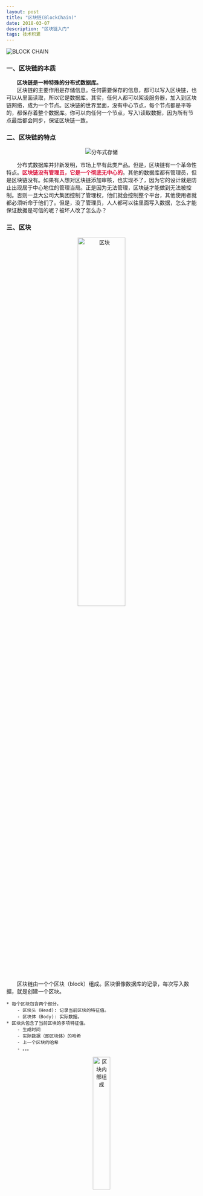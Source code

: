 ```yaml
---
layout: post
title: "区块链(BlockChain)"
date: 2018-03-07
description: "区块链入门"
tags: 技术积累
---
```


![BLOCK CHAIN](https://raw.githubusercontent.com/highflykxf/blog_resources/master/entertainment/2018-3-7_blockchain.jpg)


<h3 id="一、区块链的本质"><a href="#一、区块链的本质" class="headerlink" title="一、区块链的本质"></a>一、区块链的本质</h3>
<p>&emsp;&emsp;<strong>区块链是一种特殊的分布式数据库。</strong><br>
&emsp;&emsp;区块链的主要作用是存储信息。任何需要保存的信息，都可以写入区块链，也可以从里面读取，所以它是数据库。其实，任何人都可以架设服务器，加入到区块链网络，成为一个节点。区块链的世界里面，没有中心节点，每个节点都是平等的，都保存着整个数据库。你可以向任何一个节点，写入\读取数据，因为所有节点最后都会同步，保证区块链一致。</p>


<h3 id="二、区块链的特点"><a href="#二、区块链的特点" class="headerlink" title="二、区块链的特点"></a>二、区块链的特点</h3><p>

<center><img src="https://raw.githubusercontent.com/highflykxf/blog_resources/master/entertainment/2018-3-7_distributedstorage.jpg" alt="分布式存储" title="分布式存储"></center>

<p>&emsp;&emsp;分布式数据库并非新发明，市场上早有此类产品。但是，区块链有一个革命性特点。<strong><font color="#DC143C">区块链没有管理员，它是一个彻底无中心的</font></strong>。其他的数据库都有管理员，但是区块链没有。如果有人想对区块链添加审核，也实现不了，因为它的设计就是防止出现居于中心地位的管理当局。正是因为无法管理，区块链才能做到无法被控制。否则一旦大公司大集团控制了管理权，他们就会控制整个平台，其他使用者就都必须听命于他们了。但是，没了管理员，人人都可以往里面写入数据，怎么才能保证数据是可信的呢？被坏人改了怎么办？</p>

<h3 id="三、区块"><a href="#三、区块" class="headerlink" title="三、区块"></a>三、区块</h3>

<center><img src="https://raw.githubusercontent.com/highflykxf/blog_resources/master/entertainment/2018-3-7_block.jpg" width="50%" height="50%" alt="区块" title="区块"></center>

<p>
&emsp;&emsp;区块链由一个个区块（block）组成。区块很像数据库的记录，每次写入数据，就是创建一个区块。

<pre><code>* 每个区块包含两个部分。
    - 区块头（Head): 记录当前区块的特征值。
    - 区块体（Body): 实际数据。
* 区块头包含了当前区块的多项特征值。
    - 生成时间
    - 实际数据（即区块体）的哈希
    - 上一个区块的哈希
    - 。。。
</code></pre>
</p>

<center><img src="https://raw.githubusercontent.com/highflykxf/blog_resources/master/entertainment/2018-3-7_blockstructure.jpg" width="30%" height="30%" alt="区块内部组成" title="区块内部组成"></center>

<p>&emsp;&emsp;所谓“哈希”就是计算机可以对任意内容，计算出一个长度相同的特征值。区块链的哈希长度是256位，这就是说，不管原始内容是什么，最后都会计算出一个256位的二进制数字。而且可以保证，只要原始内容不同，对应的哈希值一定不相同（概率极低）。<br>

&emsp;&emsp;因此，就有了两个重要的推论。
<pre><code>
- 每个区块的哈希都是不一样的，可以通过哈希标识区块。
- 如果区块的内容变了，它的哈希一定会变。
</code></pre>
</p>

<h3 id="四、区块Hash"><a href="#四、区块Hash" class="headerlink" title="四、区块Hash"></a>四、区块Hash</h3>

<p>&emsp;&emsp;每个区块的哈希都是针对“区块头”计算的。也就是说，把区块头的各项特征值，按照顺序连接在一起，组成一个很长做的字符串，再对这个字符串计算哈希。区块哈希的计算公式为：<br>    
<center>Hash = SHA256(Block Head)</center><br>
&emsp;&emsp;其中，<font color="#ADFF2F">SHA256</font>是区块链所使用的哈希算法。这个公式里面只包含区块头，不包含去块体，也就是说，哈希有区块头唯一决定。</p>

<h3 id="五、Hash的不可修改性"><a href="#五、Hash的不可修改性" class="headerlink" title="五、Hash的不可修改性"></a>五、Hash的不可修改性</h3><p>&emsp;&emsp;区块头包含很多内容，其中有当前区块体的hash，还有上一个区块的hash。这就意味着，如果当前区块体的内容变了，或者上一个区块的hash变了，一定会引起当前区块的hash改变。<br>

&emsp;&emsp;如果有人修改了一个区块，该区块的哈希就变了。为了让后面的区块还能连到它（因为下一个区块包含上一个区块的哈希），该人必须依次修改后面所有的区块，否则被改掉的区块就脱离区块链了。由于后面要提到的原因，哈希的计算很耗时，短时间内修改多个区块几乎不可能发生，除非有人掌握了全网51%以上的计算能力。<br>

&emsp;&emsp;正是通过这种联动机制，区块链保证了自身的可靠性，数据一旦写入，就无法被篡改。这就像历史一样，发生了就是发生了，从此再无法改变。
</p>

<center><img src="https://raw.githubusercontent.com/highflykxf/blog_resources/master/entertainment/2018-3-7_block-chain.jpg" alt="区块链" title="区块链"></center>

<p>&emsp;&emsp;每个区块都连着上一次区块，这也是“区块链”这个名字的由来。</p>

<h3 id="六、采矿"><a href="#六、采矿" class="headerlink" title="六、采矿"></a>六、采矿</h3><p>

&emsp;&emsp;由于必须保证节点之间的同步，所以新区块的添加速度不能太快。试想一下，你刚刚同步了一个区块，准备基于它生成下一个区块，但这时别的节点又有新区块生成， 你不得不放弃做了一半的计算，再次去同步。因为每个区块的后面，只能跟着一个区块，你永远只能在最新区块的后面生成下一个区块。所以，你别无选择，一听到信号，就必须立刻同步。<br>

&emsp;&emsp;所以，区块链的发明者中本聪故意让添加新区块，变得很困难。他的设计是，平均每10分钟，全网才能生成一个新区块，一小时也就六个。<br>

&emsp;&emsp;这种产出速度不是通过命令达成的，而是故意设置了海量的计算。也就是时候，只有通过极其大量的计算，才能得到当前区块的有效哈希，从而把新区块添加到区块链。由于计算量太大，所以快不起来。<br>

&emsp;&emsp;这个过程叫做采矿(mining)，因为计算有效哈希的难度，好比在全世界的沙子里面，找到一粒符合条件的沙子。计算哈希的机器就叫做矿机，操作矿机的人就叫做旷工。</p>

<h3 id="七、难度系数"><a href="#七、难度系数" class="headerlink" title="七、难度系数"></a>七、难度系数</h3>

<p>&emsp;&emsp;不是任意一个哈希都可以，只有满足条件的哈希才会被区块链接受。这个条件特别苛刻，使得绝大部分哈希都不满足要求，必须重算。区块头包含一个难度系数(difficulty)，这个值决定了计算哈希的难度。举例来说，第100000个区块的难度系数是14484.16236122。</p>
<p><center><img src="https://raw.githubusercontent.com/highflykxf/blog_resources/master/entertainment/2018-3-8_difficultycoeff-1.jpg" alt="难度系数" title="难度系数"></center><br></p>

<p>&emsp;&emsp;区块链协议规定，使用一个常量除以难度系数，可以得到目标值(target)。</p>
<p><center><img src="https://raw.githubusercontent.com/highflykxf/blog_resources/master/entertainment/2018-3-8_difficultycoeff-2.jpg" alt="难度系数计算公式" title="难度系数计算公式"></center><br></p>

<p>显然，难度系数越大，目标值就越小。

<br>&emsp;&emsp;哈希的有效性跟目标值密切相关，只有小于目标值的哈希才是有效的，否则哈希无效，必须重算。由于目标值非常小，哈希小于该值的机会极其渺茫，可能计算10亿次，才能中一次。这就是采矿如此之慢的根本原因。前面说过，当前区块的哈希由区块头唯一决定。如果要对同一个区块反复计算哈希，就意味着，区块头必须不停地变化，否则不可能算出不一样的哈希。区块头里面所有的特征值都是固定的，为了让区块头发生变化，中本聪故意增加了一个随即向，叫做Nonce。Nonce是一个随机值，矿工的作用其实就是猜出Nonce的值，是的区块头的哈希可以小于目标值，从而能够写入区块链。Nonce是非常难猜的，目前只能通过穷举法一个个试错。根据协议，Nonce是一个32位的二进制值，即最大可以到21.47亿。第10000个区块的Nonce值是274148111，可以理解成，矿工从0开始，一直计算了2.74亿次，才得到了一个有效的Nonce值，是的算出的哈希能够满足条件。运气好的话，也许一会儿就找到了Nonce。运气不好的话，可能算完了21.47亿次，都没有发现Nonce，即当前去块体不可能算出满足条件的哈希。这时，协议允许矿工改变区块体，开始新的计算。</p>

<h3 id="八、难度系数的动态调节"><a href="#八、难度系数的动态调节" class="headerlink" title="八、难度系数的动态调节"></a>八、难度系数的动态调节</h3><p>&emsp;&emsp;

正如上一节所说，采矿具有随机性，没法保证正好十分钟产出一个区块，有时一分钟就算出来啦，有时几个小时可能也没有结果。总体来看，随着硬件设备的提升，以及矿机的数量增长，计算速度一定会越来越快。<br>

&emsp;&emsp;为了将产出速率恒定在十分钟，中本聪还设计了难度系数的动态调节机制。他规定，难度系数每两周（2016个区块）调整一次。如果这两周里面，区块的平均生成速度是9分钟，就意味着比法定速度快了10%，因此接下来的难度系数就要调高10%；如果平均生成速度是11分钟，就意味着比法定速度慢了10%，因此接下来的难度系数就要调低10%。难度系数越调越高（目标值越来越小），导致了采矿越来越难。</p>

<h3 id="九、区块链的分叉"><a href="#九、区块链的分叉" class="headerlink" title="九、区块链的分叉"></a>九、区块链的分叉</h3><p>

&emsp;&emsp;即使区块链是可靠的，现在还有一个问题没有解决：如果两个人同时向区块链写入数据，也就是说，同时有两个区块加入，因为它们都连着前一个区块，就形成了分叉。这时应该采纳哪一个区块呢？</p>
<p><center><img src="https://raw.githubusercontent.com/highflykxf/blog_resources/master/entertainment/2018-3-8_fencha-1.jpg" alt="分叉现象" title="分叉现象"></center><br>

&emsp;&emsp;现在的规则是，新节点总是采用最长的那条区块链。如果区块链有分叉，将看哪个分支在分叉点后面，先达到6个新区块（称为”六次确认”）。按照10分钟一个区块计算，一小时就可以确认。</p>
<p><center><img src="https://raw.githubusercontent.com/highflykxf/blog_resources/master/entertainment/2018-3-8_fencha-2.jpg" alt="正宗区块链的确定" title="正宗区块链的确定"></center><br>

&emsp;&emsp;由于新区块的生成速度由计算能力决定，所以这条规则就是说，拥有大多数计算能力的那条分支，就是正宗的区块链。</p>

<h3 id="十、总结"><a href="#十、总结" class="headerlink" title="十、总结"></a>十、总结</h3>

<p>&emsp;&emsp;区块链作为无人管理的分布式数据库，从2009年开始已经运行了8年，没有出现大的问题。这证明它是可行的。;但是，为了保证数据的可靠性，区块链也有自己的代价。一是效率，数据写入区块链，最少要等待十分钟，所有节点都同步数据，则需要更多的时间；二是能耗，区块的生成需要矿工进行无数无意义的计算，这是非常耗费能源的。因此，区块链的适用场景，其实非常有限。</p>

<pre><code>
1. 不存在所有成员都信任的管理当局；
2. 写入的数据不要求实时使用；
3. 挖矿的收益能够弥补本身的成本。
</code></pre><p>

&emsp;&emsp;如果无法满足上述的条件，那么传统的数据库是更好的解决方案。</p>
<p><center><img src="https://raw.githubusercontent.com/highflykxf/blog_resources/master/entertainment/2018-3-8_blockchain-choosen.jpg" alt="区块链技术的抉择" title="区块链技术的抉择"></center><br>

&emsp;&emsp;目前，区块链最大的应用场景（可能也是唯一的应用场景），就是以比特币为代表的加密货币。</p>


<p>本篇博文借鉴<br>
<a href="http://www.ruanyifeng.com/blog/2017/12/blockchain-tutorial.html" target="_blank" rel="noopener">区块链入门教程</a><br>
<a href="https://mp.weixin.qq.com/s/doekBC8dy8Os4GgwdhQQPQ" target="_blank" rel="noopener">看完此文再不懂区块链算我输，用Python从零开始创建区块链</a></p>
